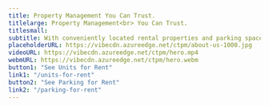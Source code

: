 ```yaml
---
title: Property Management You Can Trust.
titlelarge: Property Management<br> You Can Trust.
titlesmall:
subtitle: With conveniently located rental properties and parking spaces to lease, we're one of the premier property management companies in Tucson. From the University of Arizona and downtown Tucson to our reliable property management team, everything is within your reach! Experience life in Tucson with ease by exploring what's available.
placeholderURL: https://vibecdn.azureedge.net/ctpm/about-us-1000.jpg
videoURL: https://vibecdn.azureedge.net/ctpm/hero.mp4
webmURL: https://vibecdn.azureedge.net/ctpm/hero.webm
button1: "See Units for Rent"
link1: "/units-for-rent"
button2: "See Parking for Rent"
link2: "/parking-for-rent"
---
```


